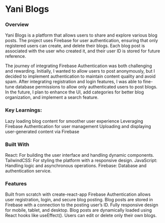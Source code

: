 # Yani Blogs

### Overview
Yani Blogs is a platform that allows users to share and explore various blog posts. The project uses Firebase for user authentication, ensuring that only registered users can create, and delete their blogs. Each blog post is associated with the user who created it, and their user ID is stored for future reference.

The journey of integrating Firebase Authentication was both challenging and rewarding. Initially, I wanted to allow users to post anonymously, but I decided to implement authentication to maintain content quality and avoid spam. After integrating registration and login features, I was able to fine-tune database permissions to allow only authenticated users to post blogs. In the future, I plan to enhance the UI, add categories for better blog organization, and implement a search feature.

### Key Learnings:
Lazy loading blog content for smoother user experience
Leveraging Firebase Authentication for user management
Uploading and displaying user-generated content via Firebase

### Built With
React: For building the user interface and handling dynamic components.
TailwindCSS: For styling the platform with a responsive design.
JavaScript: Handling logic and asynchronous operations.
Firebase: Database and authentication service.

### Features
Built from scratch with create-react-app
Firebase Authentication allows user registration, login, and secure blog posting.
Blog posts are stored in Firebase with a connection to the posting user’s ID.
Fully responsive design for mobile, tablet, and desktop.
Blog posts are dynamically loaded using React hooks like useEffect().
Users can edit or delete only their own blogs.
